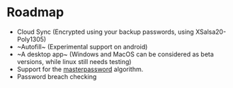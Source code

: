 # Roadmap

- Cloud Sync (Encrypted using your backup passwords, using XSalsa20-Poly1305)
- ~Autofill~ (Experimental support on android)
- ~A desktop app~ (Windows and MacOS can be considered as beta versions, while linux still needs testing)
- Support for the [masterpassword](https://gitlab.com/MasterPassword/MasterPassword) algorithm.
- Password breach checking
